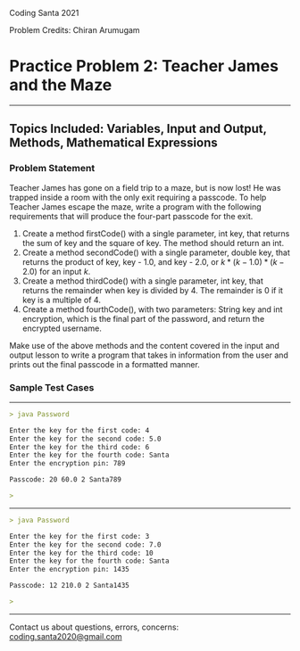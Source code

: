 Coding Santa 2021

Problem Credits: Chiran Arumugam

# Practice Problem 2: Teacher James and the Maze
---

## Topics Included: Variables, Input and Output, Methods, Mathematical Expressions

### Problem Statement

Teacher James has gone on a field trip to a maze, but is now lost! He was trapped inside a room with the only exit requiring a passcode. To help Teacher James escape the maze, write a program with the following requirements that will produce the four-part passcode for the exit.

1. Create a method firstCode() with a single parameter, int key, that returns the sum of key and the square of key. The method should return an int.
2. Create a method secondCode() with a single parameter, double key, that returns the product of key, key - 1.0, and key - 2.0, or $k * (k-1.0)*(k-2.0)$ for an input $k$.
3. Create a method thirdCode() with a single parameter, int key, that returns the remainder when key is divided by 4. The remainder is 0 if it key is a multiple of 4.
4. Create a method fourthCode(), with two parameters: String key and int encryption, which is the final part of the password, and return the encrypted username.

Make use of the above methods and the content covered in the input and output lesson to write a program that takes in information from the user and prints out the final passcode in a formatted manner.

### Sample Test Cases

---

```markdown
> java Password

Enter the key for the first code: 4
Enter the key for the second code: 5.0
Enter the key for the third code: 6
Enter the key for the fourth code: Santa
Enter the encryption pin: 789

Passcode: 20 60.0 2 Santa789

>
```

---

```markdown
> java Password

Enter the key for the first code: 3
Enter the key for the second code: 7.0
Enter the key for the third code: 10
Enter the key for the fourth code: Santa
Enter the encryption pin: 1435

Passcode: 12 210.0 2 Santa1435

>
```

---

Contact us about questions, errors, concerns: coding.santa2020@gmail.com
